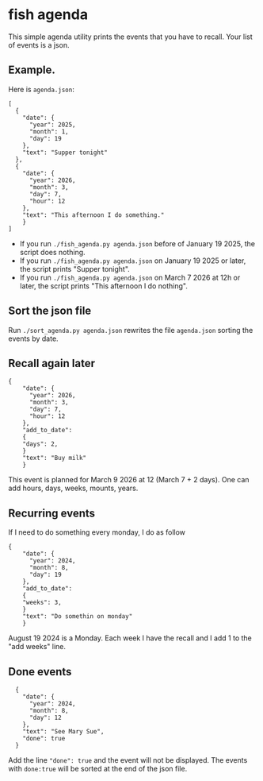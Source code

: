 # fish agenda

This simple agenda utility prints the events that you have to recall. Your list of events is a json.

## Example.

Here is `agenda.json`:


```
[
  {
    "date": {
      "year": 2025,
      "month": 1,
      "day": 19
    },
    "text": "Supper tonight"
  },
  {
    "date": {
      "year": 2026,
      "month": 3,
      "day": 7,
      "hour": 12
    },
    "text": "This afternoon I do something."
    }
]
```

- If you run `./fish_agenda.py agenda.json` before of January 19 2025, the script does nothing.
- If you run `./fish_agenda.py agenda.json` on January 19 2025 or later, the script prints "Supper tonight".
- If you run `./fish_agenda.py agenda.json` on March 7 2026 at 12h or later, the script prints "This afternoon I do nothing".

## Sort the json file

Run `./sort_agenda.py agenda.json` rewrites the file `agenda.json` sorting the events by date.

## Recall again later

```
{
    "date": {
      "year": 2026,
      "month": 3,
      "day": 7,
      "hour": 12
    },
    "add_to_date":
    {
    "days": 2,
    }
    "text": "Buy milk"
    }
```

This event is planned for March 9 2026 at 12 (March 7 + 2 days). One can add hours, days, weeks, mounts, years.

## Recurring events

If I need to do something every monday, I do as follow
```
{
    "date": {
      "year": 2024,
      "month": 8,
      "day": 19
    },
    "add_to_date":
    {
    "weeks": 3,
    }
    "text": "Do somethin on monday"
    }
```

August 19 2024 is a Monday. Each week I have the recall and I add 1 to the "add weeks" line.

## Done events

```
  {
    "date": {
      "year": 2024,
      "month": 8,
      "day": 12
    },
    "text": "See Mary Sue",
    "done": true
  }
```

Add the line `"done": true` and the event will not be displayed. The events with `done:true` will be sorted at the end of the json file.
